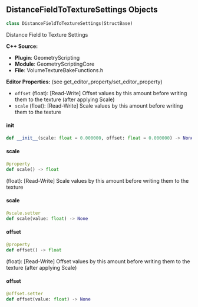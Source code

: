 ## DistanceFieldToTextureSettings Objects

```python
class DistanceFieldToTextureSettings(StructBase)
```

Distance Field to Texture Settings

**C++ Source:**

- **Plugin**: GeometryScripting
- **Module**: GeometryScriptingCore
- **File**: VolumeTextureBakeFunctions.h

**Editor Properties:** (see get_editor_property/set_editor_property)

- ``offset`` (float):  [Read-Write] Offset values by this amount before writing them to the texture (after applying Scale)
- ``scale`` (float):  [Read-Write] Scale values by this amount before writing them to the texture

<a id="unreal.DistanceFieldToTextureSettings.__init__"></a>

#### __init__

```python
def __init__(scale: float = 0.000000, offset: float = 0.000000) -> None
```

<a id="unreal.DistanceFieldToTextureSettings.scale"></a>

#### scale

```python
@property
def scale() -> float
```

(float):  [Read-Write] Scale values by this amount before writing them to the texture

<a id="unreal.DistanceFieldToTextureSettings.scale"></a>

#### scale

```python
@scale.setter
def scale(value: float) -> None
```

<a id="unreal.DistanceFieldToTextureSettings.offset"></a>

#### offset

```python
@property
def offset() -> float
```

(float):  [Read-Write] Offset values by this amount before writing them to the texture (after applying Scale)

<a id="unreal.DistanceFieldToTextureSettings.offset"></a>

#### offset

```python
@offset.setter
def offset(value: float) -> None
```

<a id="unreal.LocationServicesData"></a>